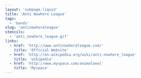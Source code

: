 ```yaml
---
layout: 'subpage.liquid'
title: 'Anti Nowhere League'
tags:
  - 'bands'
slug: 'antinowhereleague'
stencils:
  - 'anti_nowhere_league.gif'
links:
  - href: 'http://www.antinowhereleague.com/'
    title: 'Official Website'
  - href: 'http://en.wikipedia.org/wiki/anti-nowhere_league'
    title: 'wikipedia'
  - href: 'http://www.myspace.com/animalanwl'
    title: 'Myspace'
---
```

